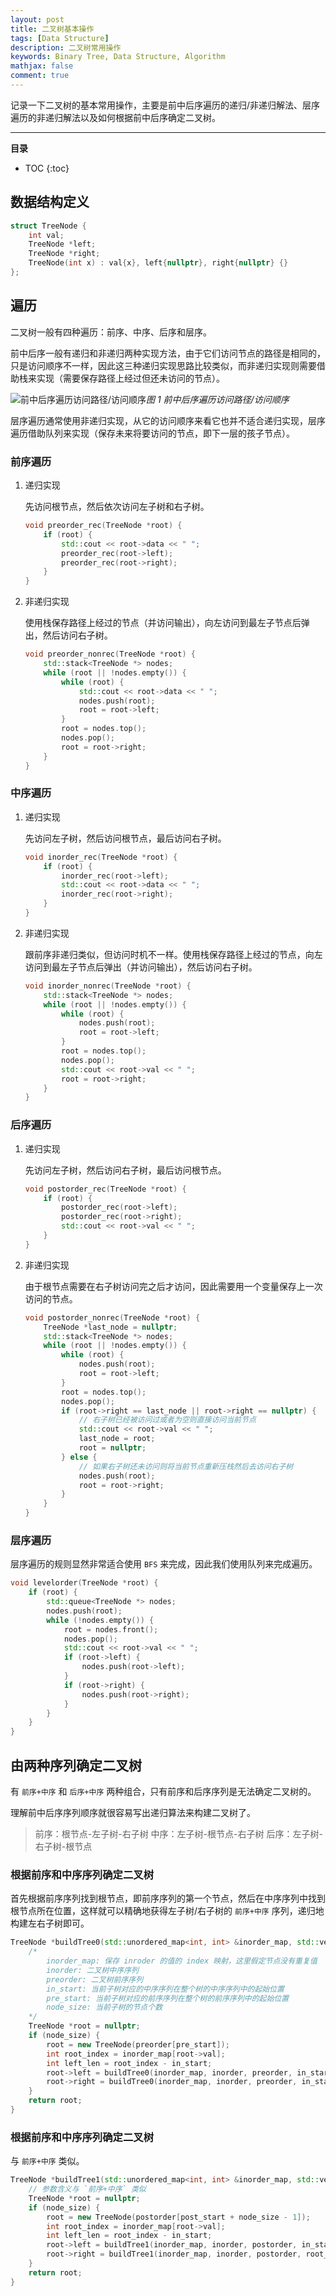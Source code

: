 ```yaml
---
layout: post
title: 二叉树基本操作
tags: [Data Structure]
description: 二叉树常用操作
keywords: Binary Tree, Data Structure, Algorithm
mathjax: false
comment: true
---
```


记录一下二叉树的基本常用操作，主要是前中后序遍历的递归/非递归解法、层序遍历的非递归解法以及如何根据前中后序确定二叉树。

---

**目录**

* TOC
{:toc}

## 数据结构定义

```cpp
struct TreeNode {
    int val;
    TreeNode *left;
    TreeNode *right;
    TreeNode(int x) : val{x}, left{nullptr}, right{nullptr} {}
};
```

## 遍历

二叉树一般有四种遍历：前序、中序、后序和层序。

前中后序一般有递归和非递归两种实现方法，由于它们访问节点的路径是相同的，只是访问顺序不一样，因此这三种递归实现思路比较类似，而非递归实现则需要借助栈来实现（需要保存路径上经过但还未访问的节点）。

![前中后序遍历访问路径/访问顺序](https://img.chenkun.pro/img/2020-04-08-01.png)_图 1 前中后序遍历访问路径/访问顺序_

层序遍历通常使用非递归实现，从它的访问顺序来看它也并不适合递归实现，层序遍历借助队列来实现（保存未来将要访问的节点，即下一层的孩子节点）。

### 前序遍历

1. 递归实现
   
   先访问根节点，然后依次访问左子树和右子树。
   
   ```cpp
   void preorder_rec(TreeNode *root) {
       if (root) {
           std::cout << root->data << " ";
           preorder_rec(root->left);
           preorder_rec(root->right);
       }
   }
   ```

2. 非递归实现
   
   使用栈保存路径上经过的节点（并访问输出），向左访问到最左子节点后弹出，然后访问右子树。
   
   ```cpp
   void preorder_nonrec(TreeNode *root) {
       std::stack<TreeNode *> nodes;
       while (root || !nodes.empty()) {
           while (root) {
               std::cout << root->data << " ";
               nodes.push(root);
               root = root->left;
           }
           root = nodes.top();
           nodes.pop();
           root = root->right;
       }
   }
   ```

### 中序遍历

1. 递归实现
   
    先访问左子树，然后访问根节点，最后访问右子树。

    ```cpp
    void inorder_rec(TreeNode *root) {
        if (root) {
            inorder_rec(root->left);
            std::cout << root->data << " ";
            inorder_rec(root->right);
        }
    }
    ```

2. 非递归实现

    跟前序非递归类似，但访问时机不一样。使用栈保存路径上经过的节点，向左访问到最左子节点后弹出（并访问输出），然后访问右子树。

    ```cpp
    void inorder_nonrec(TreeNode *root) {
        std::stack<TreeNode *> nodes;
        while (root || !nodes.empty()) {
            while (root) {
                nodes.push(root);
                root = root->left;
            }
            root = nodes.top();
            nodes.pop();
            std::cout << root->val << " ";
            root = root->right;
        }
    }
    ```

### 后序遍历

1. 递归实现
   
   先访问左子树，然后访问右子树，最后访问根节点。

   ```cpp
   void postorder_rec(TreeNode *root) {
       if (root) {
           postorder_rec(root->left);
           postorder_rec(root->right);
           std::cout << root->val << " ";
       }
   }
   ```

2. 非递归实现

   由于根节点需要在右子树访问完之后才访问，因此需要用一个变量保存上一次访问的节点。

   ```cpp
   void postorder_nonrec(TreeNode *root) {
       TreeNode *last_node = nullptr;
       std::stack<TreeNode *> nodes;
       while (root || !nodes.empty()) {
           while (root) {
               nodes.push(root);
               root = root->left;
           }
           root = nodes.top();
           nodes.pop();
           if (root->right == last_node || root->right == nullptr) {
               // 右子树已经被访问过或者为空则直接访问当前节点
               std::cout << root->val << " ";
               last_node = root;
               root = nullptr;
           } else {
               // 如果右子树还未访问则将当前节点重新压栈然后去访问右子树
               nodes.push(root);
               root = root->right;
           }
       }
   }
   ```

### 层序遍历

层序遍历的规则显然非常适合使用 `BFS` 来完成，因此我们使用队列来完成遍历。

```cpp
void levelorder(TreeNode *root) {
    if (root) {
        std::queue<TreeNode *> nodes;
        nodes.push(root);
        while (!nodes.empty()) {
            root = nodes.front();
            nodes.pop();
            std::cout << root->val << " ";
            if (root->left) {
                nodes.push(root->left);
            }
            if (root->right) {
                nodes.push(root->right);
            }
        }
    }
}
```

## 由两种序列确定二叉树

有 `前序+中序` 和 `后序+中序` 两种组合，只有前序和后序序列是无法确定二叉树的。

理解前中后序序列顺序就很容易写出递归算法来构建二叉树了。

> 前序：根节点-左子树-右子树
> 中序：左子树-根节点-右子树
> 后序：左子树-右子树-根节点

### 根据前序和中序序列确定二叉树

首先根据前序序列找到根节点，即前序序列的第一个节点，然后在中序序列中找到根节点所在位置，这样就可以精确地获得左子树/右子树的 `前序+中序` 序列，递归地构建左右子树即可。

```cpp
TreeNode *buildTree0(std::unordered_map<int, int> &inorder_map, std::vector<int> &inorder, std::vector<int> &preorder, int in_start, int pre_start, int node_size) {
    /*
        inorder_map: 保存 inroder 的值的 index 映射，这里假定节点没有重复值
        inorder: 二叉树中序序列
        preorder: 二叉树前序序列
        in_start: 当前子树对应的中序序列在整个树的中序序列中的起始位置
        pre_start: 当前子树对应的前序序列在整个树的前序序列中的起始位置
        node_size: 当前子树的节点个数
    */
    TreeNode *root = nullptr;
    if (node_size) {
        root = new TreeNode(preorder[pre_start]);
        int root_index = inorder_map[root->val];
        int left_len = root_index - in_start;
        root->left = buildTree0(inorder_map, inorder, preorder, in_start, pre_start + 1, left_len);
        root->right = buildTree0(inorder_map, inorder, preorder, in_start + left_len + 1, pre_start + 1 + left_len, node_size - 1 - left_len);
    }
    return root;
}
```

### 根据前序和中序序列确定二叉树

与 `前序+中序` 类似。

```cpp
TreeNode *buildTree1(std::unordered_map<int, int> &inorder_map, std::vector<int>& inorder, std::vector<int>& postorder, int in_start, int post_start, int node_size) {
    // 参数含义与 `前序+中序` 类似
    TreeNode *root = nullptr;
    if (node_size) {
        root = new TreeNode(postorder[post_start + node_size - 1]);
        int root_index = inorder_map[root->val];
        int left_len = root_index - in_start;
        root->left = buildTree1(inorder_map, inorder, postorder, in_start, post_start, left_len);
        root->right = buildTree1(inorder_map, inorder, postorder, root_index + 1, post_start + left_len, node_size - 1 - left_len);
    }
    return root;
}
```
